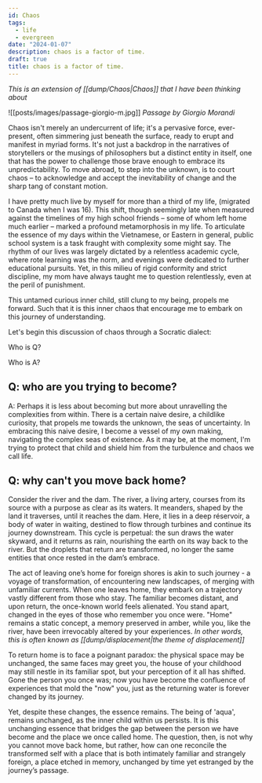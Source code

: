 ```yaml
---
id: Chaos
tags:
  - life
  - evergreen
date: "2024-01-07"
description: chaos is a factor of time.
draft: true
title: chaos is a factor of time.
---
```


_This is an extension of [[dump/Chaos|Chaos]] that I have been thinking about_

![[posts/images/passage-giorgio-m.jpg]]
_Passage by Giorgio Morandi_

Chaos isn't merely an undercurrent of life; it's a pervasive force, ever-present, often simmering just beneath the surface, ready to erupt and manifest in myriad forms. It's not just a backdrop in the narratives of storytellers or the musings of philosophers but a distinct entity in itself, one that has the power to challenge those brave enough to embrace its unpredictability. To move abroad, to step into the unknown, is to court chaos – to acknowledge and accept the inevitability of change and the sharp tang of constant motion.

I have pretty much live by myself for more than a third of my life, (migrated to Canada when I was 16). This shift, though seemingly late when measured against the timelines of my high school friends – some of whom left home much earlier – marked a profound metamorphosis in my life. To articulate the essence of my days within the Vietnamese, or Eastern in general, public school system is a task fraught with complexity some might say. The rhythm of our lives was largely dictated by a relentless academic cycle, where rote learning was the norm, and evenings were dedicated to further educational pursuits. Yet, in this milieu of rigid conformity and strict discipline, my mom have always taught me to question relentlessly, even at the peril of punishment.

This untamed curious inner child, still clung to my being, propels me forward. Such that it is this inner chaos that encourage me to embark on this journey of understanding.

Let's begin this discussion of chaos through a Socratic dialect:

Who is Q?

Who is A?


## Q: who are you trying to become?

A: Perhaps it is less about becoming but more about unravelling the complexities from within. There is a certain naive desire, a childlike curiosity, that propels me towards the unknown, the seas of uncertainty. In embracing this naive desire, I become a vessel of my own making, navigating the complex seas of existence. As it may be, at the moment, I'm trying to protect that child and shield him from the turbulence and chaos we call life.

## Q: why can't you move back home?

Consider the river and the dam. The river, a living artery, courses from its source with a purpose as clear as its waters. It meanders, shaped by the land it traverses, until it reaches the dam. Here, it lies in a deep réservoir, a body of water in waiting, destined to flow through turbines and continue its journey downstream. This cycle is perpetual: the sun draws the water skyward, and it returns as rain, nourishing the earth on its way back to the river. But the droplets that return are transformed, no longer the same entities that once rested in the dam’s embrace.

The act of leaving one’s home for foreign shores is akin to such journey - a voyage of transformation, of encountering new landscapes, of merging with unfamiliar currents. When one leaves home, they embark on a trajectory vastly different from those who stay. The familiar becomes distant, and upon return, the once-known world feels alienated. You stand apart, changed in the eyes of those who remember you once were. "Home" remains a static concept, a memory preserved in amber, while you, like the river, have been irrevocably altered by your experiences. _In other words, this is often known as [[dump/displacement|the theme of displacement]]_

To return home is to face a poignant paradox: the physical space may be unchanged, the same faces may greet you, the house of your childhood may still nestle in its familiar spot, but your perception of it all has shifted. Gone the person you once was; now you have become the confluence of experiences that mold the "now" you, just as the returning water is forever changed by its journey.

Yet, despite these changes, the essence remains. The being of 'aqua', remains unchanged, as the inner child within us persists. It is this unchanging essence that bridges the gap between the person we have become and the place we once called home. The question, then, is not why you cannot move back home, but rather, how can one reconcile the transformed self with a place that is both intimately familiar and strangely foreign, a place etched in memory, unchanged by time yet estranged by the journey’s passage.
